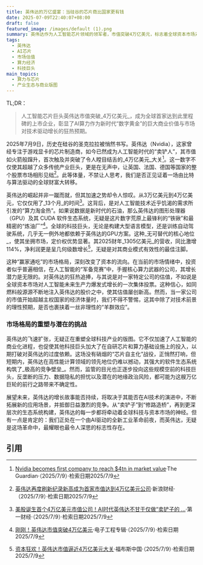 ```yaml
---
title: 英伟达的万亿盛宴：当硅谷的芯片商比国家更有钱
date: 2025-07-09T22:40:07+08:00
draft: false
featured_image: /images/default (1).png
summary: 英伟达作为人工智能芯片领域的领军者，市值突破4万亿美元，标志着全球资本市场对AI技术前景的极端乐观。此成就不仅凸显其在AI算力领域的核心商业价值与难以撼动的竞争优势，更预示着科技巨头在数字经济时代重塑全球财富格局的巨大潜力与随之而来的监管挑战。
tags: 
  - 英伟达
  - AI芯片
  - 市场估值
  - 算力经济
  - 科技巨头
main_topics: 
  - 算力与芯片
  - 产业生态与商业版图
---
```


TL;DR：
>人工智能芯片巨头英伟达市值突破_4万亿美元_，成为全球首家达到此里程碑的上市企业，彰显了AI算力作为新时代“数字黄金”的巨大商业价值与市场对技术驱动增长的狂热预期。

2025年7月9日，历史在硅谷的圣克拉拉被悄然书写。英伟达（Nvidia），这家曾经专注于游戏显卡的芯片制造商，如今已然成为人工智能时代的“卖铲人”，其市值如火箭般蹿升，首次触及并突破了令人瞠目结舌的_4万亿美元_大关[^1]。这一数字不仅使其超越了众多传统产业巨头，更是在无声中，让英国、法国、德国等国家的整个股票市场相形见绌[^2]。此等体量，不禁让人思考，我们是否正见证着一场由比特与算法驱动的全球财富大转移。

英伟达的崛起并非一蹴而就，但其加速之势却令人惊叹。从3万亿美元到4万亿美元，它仅仅用了_13个月_的时间[^3]。这背后，是对人工智能技术近乎饥渴的需求所引发的“算力淘金热”。如果说数据是新时代的石油，那么英伟达的图形处理器（GPU）及其 CUDA 软件生态系统，无疑是这片数字荒原上最锋利的“铁锹”和最精密的“炼油厂”[^4]。全球的科技巨头，无论是构建大型语言模型，还是训练自动驾驶系统，几乎无一例外地都依赖于英伟达的GPU方案。这种_无可替代的核心地位_，使其坐拥市场，定价权优势显著。其2025财年_1305亿美元_的营收，同比激增114%，净利润更是呈几何级数增长[^5]，无疑是对其商业模式有效性的最佳注脚。

这种“赢家通吃”的市场格局，深刻改变了资本的流向。在当前的市场情绪中，投资者似乎普遍相信，在人工智能的“军备竞赛”中，手握核心算力武器的公司，其增长潜力是无限的。对英伟达的狂热追捧，与其说是对一家特定公司的估值，不如说是全球资本市场对人工智能未来生产力爆发式增长的一次集体投票。这种信心，如同燃料般源源不断地注入英伟达的股价之中，使其估值屡创新高。然而，当一家公司的市值开始超越主权国家的经济体量时，我们不得不警惕，这其中除了对技术前景的理性预期，是否也裹挟着一丝非理性的“羊群效应”。

### 市场格局的重塑与潜在的挑战

英伟达的飞速扩张，无疑正在重塑全球科技产业的版图。它不仅加速了人工智能的商业化进程，也促使其他科技巨头加大了在自研芯片和算力基础设施上的投入，以期打破对英伟达的过度依赖。这场没有硝烟的“芯片自主化”战役，正悄然打响，但短期内，英伟达在高性能计算领域的领先地位仍难以撼动，其强大的软件生态系统构筑了_极高的竞争壁垒_。然而，监管的目光也正逐步投向这些规模空前的科技巨头，反垄断的压力、数据隐私的担忧以及潜在的地缘政治风险，都可能为这艘万亿巨轮的前行之路带来不确定性。

展望未来，英伟达的增长故事能否持续，将取决于其能否在AI技术的演进中，不断拓展新的应用场景，并抵御日益激烈的竞争。从“卖铲子”到“修路造桥”，再到更深层次的生态系统构建，英伟达的每一步都将牵动着全球科技与资本市场的神经。但有一点是肯定的：我们正处在一个由AI驱动的全新工业革命前夜，而英伟达，无疑是这场革命中，最耀眼也最令人深思的标志性存在。

## 引用

[^1]: [Nvidia becomes first company to reach $4tn in market value](https://www.theguardian.com/technology/2025/jul/09/nvidia-first-company-4-trillion)·The Guardian·（2025/7/9）·检索日期2025/7/9
[^2]: [英伟达再度刷新纪录新高成为首家市值达到4万亿美元公司](https://finance.sina.com.cn/roll/2025-07-09/doc-infewutk9307527.shtml)·新浪财经·（2025/7/9）·检索日期2025/7/9
[^3]: [美股诞生首个4万亿美元市值公司！AI时代英伟达不甘于仅做“卖铲子的 ...](https://www.yicai.com/news/102714437.html)·第一财经·（2025/7/9）·检索日期2025/7/9
[^4]: [刚刚！英伟达市值突破4万亿美元](https://www.eet-china.com/mp/a419784.html)·电子工程专辑·（2025/7/9）·检索日期2025/7/9
[^5]: [资本狂欢！英伟达市值逼近4万亿美元大关](https://www.forbeschina.com/leadership/70083)·福布斯中国·（2025/7/9）·检索日期2025/7/9
